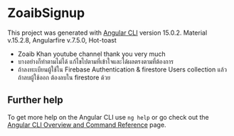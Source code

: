 # ZoaibSignup

This project was generated with [Angular CLI](https://github.com/angular/angular-cli) version 15.0.2.
Material v.15.2.8, Angularfire v.7.5.0, Hot-toast

- Zoaib Khan youtube channel thank you very much
- บางอย่างก็ทำตามไม่ได้ แก้ไขไปตามที่เข้าใจและได้ผลตรงตามที่ต้องการ
- ถ้าลงทะเบียนผู้ใช้ใน Firebase Authentication & firestore Users collection แล้ว ถ้าลบผู้ใช้ออก ต้องลบใน firestore ด้วย

## Further help

To get more help on the Angular CLI use `ng help` or go check out the [Angular CLI Overview and Command Reference](https://angular.io/cli) page.
